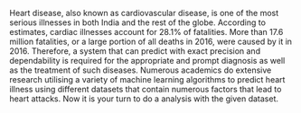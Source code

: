 Heart disease, also known as cardiovascular disease, is one of the most serious illnesses in both India and the rest of the globe. According to estimates, cardiac illnesses account for 28.1% of fatalities. More than 17.6 million fatalities, or a large portion of all deaths in 2016, were caused by it in 2016. Therefore, a system that can predict with exact precision and dependability is required for the appropriate and prompt diagnosis as well as the treatment of such diseases. Numerous academics do extensive research utilising a variety of machine learning algorithms to predict heart illness using different datasets that contain numerous factors that lead to heart attacks. Now it is your turn to do a analysis with the given dataset.


